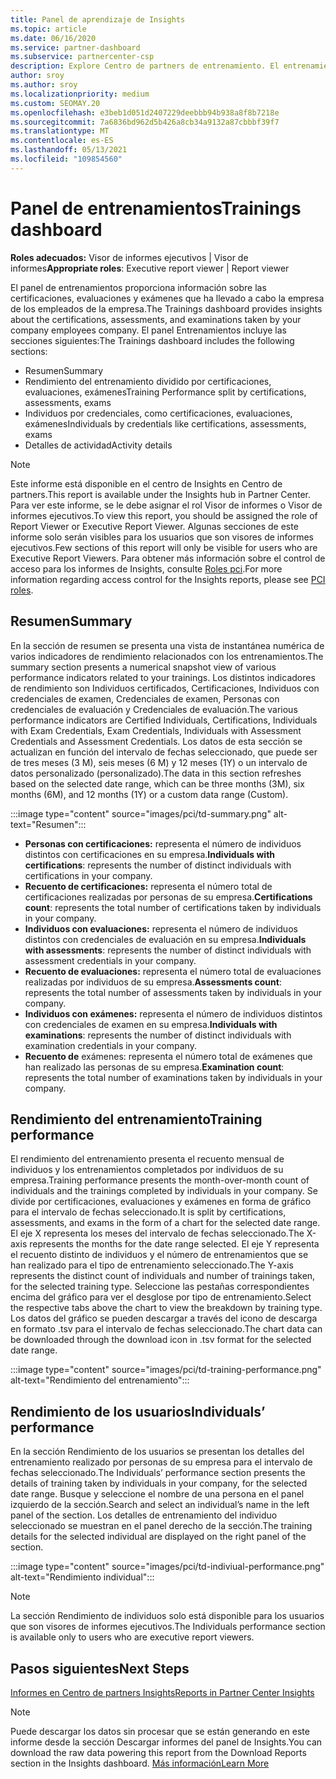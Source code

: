 ```yaml
---
title: Panel de aprendizaje de Insights
ms.topic: article
ms.date: 06/16/2020
ms.service: partner-dashboard
ms.subservice: partnercenter-csp
description: Explore Centro de partners de entrenamiento. El entrenamiento es uno de los informes disponibles en el área Centro de partners Insights (PCI).
author: sroy
ms.author: sroy
ms.localizationpriority: medium
ms.custom: SEOMAY.20
ms.openlocfilehash: e3beb1d051d2407229deebbb94b938a8f8b7218e
ms.sourcegitcommit: 7a6836bd962d5b426a8cb34a9132a87cbbbf39f7
ms.translationtype: MT
ms.contentlocale: es-ES
ms.lasthandoff: 05/13/2021
ms.locfileid: "109854560"
---
```

# <a name="trainings-dashboard"></a><span data-ttu-id="e4468-104">Panel de entrenamientos</span><span class="sxs-lookup"><span data-stu-id="e4468-104">Trainings dashboard</span></span>

<span data-ttu-id="e4468-105">**Roles adecuados:** Visor de informes ejecutivos | Visor de informes</span><span class="sxs-lookup"><span data-stu-id="e4468-105">**Appropriate roles**: Executive report viewer | Report viewer</span></span>

<span data-ttu-id="e4468-106">El panel de entrenamientos proporciona información sobre las certificaciones, evaluaciones y exámenes que ha llevado a cabo la empresa de los empleados de la empresa.</span><span class="sxs-lookup"><span data-stu-id="e4468-106">The Trainings dashboard provides insights about the certifications, assessments, and examinations taken by your company employees company.</span></span> <span data-ttu-id="e4468-107">El panel Entrenamientos incluye las secciones siguientes:</span><span class="sxs-lookup"><span data-stu-id="e4468-107">The Trainings dashboard includes the following sections:</span></span>

- <span data-ttu-id="e4468-108">Resumen</span><span class="sxs-lookup"><span data-stu-id="e4468-108">Summary</span></span>
- <span data-ttu-id="e4468-109">Rendimiento del entrenamiento dividido por certificaciones, evaluaciones, exámenes</span><span class="sxs-lookup"><span data-stu-id="e4468-109">Training Performance split by certifications, assessments, exams</span></span>
- <span data-ttu-id="e4468-110">Individuos por credenciales, como certificaciones, evaluaciones, exámenes</span><span class="sxs-lookup"><span data-stu-id="e4468-110">Individuals by credentials like certifications, assessments, exams</span></span>
- <span data-ttu-id="e4468-111">Detalles de actividad</span><span class="sxs-lookup"><span data-stu-id="e4468-111">Activity details</span></span>

>[!NOTE] 
><span data-ttu-id="e4468-112">Este informe está disponible en el centro de Insights en Centro de partners.</span><span class="sxs-lookup"><span data-stu-id="e4468-112">This report is available under the Insights hub in Partner Center.</span></span> <span data-ttu-id="e4468-113">Para ver este informe, se le debe asignar el rol Visor de informes o Visor de informes ejecutivos.</span><span class="sxs-lookup"><span data-stu-id="e4468-113">To view this report, you should be assigned the role of Report Viewer or Executive Report Viewer.</span></span> <span data-ttu-id="e4468-114">Algunas secciones de este informe solo serán visibles para los usuarios que son visores de informes ejecutivos.</span><span class="sxs-lookup"><span data-stu-id="e4468-114">Few sections of this report will only be visible for users who are Executive Report Viewers.</span></span> <span data-ttu-id="e4468-115">Para obtener más información sobre el control de acceso para los informes de Insights, consulte [Roles pci](pci-roles.md).</span><span class="sxs-lookup"><span data-stu-id="e4468-115">For more information regarding access control for the Insights reports, please see [PCI roles](pci-roles.md).</span></span>

## <a name="summary"></a><span data-ttu-id="e4468-116">Resumen</span><span class="sxs-lookup"><span data-stu-id="e4468-116">Summary</span></span>

<span data-ttu-id="e4468-117">En la sección de resumen se presenta una vista de instantánea numérica de varios indicadores de rendimiento relacionados con los entrenamientos.</span><span class="sxs-lookup"><span data-stu-id="e4468-117">The summary section presents a numerical snapshot view of various performance indicators related to your trainings.</span></span> <span data-ttu-id="e4468-118">Los distintos indicadores de rendimiento son Individuos certificados, Certificaciones, Individuos con credenciales de examen, Credenciales de examen, Personas con credenciales de evaluación y Credenciales de evaluación.</span><span class="sxs-lookup"><span data-stu-id="e4468-118">The various performance indicators are Certified Individuals, Certifications, Individuals with Exam Credentials, Exam Credentials, Individuals with Assessment Credentials and Assessment Credentials.</span></span> <span data-ttu-id="e4468-119">Los datos de esta sección se actualizan en función del intervalo de fechas seleccionado, que puede ser de tres meses (3 M), seis meses (6 M) y 12 meses (1Y) o un intervalo de datos personalizado (personalizado).</span><span class="sxs-lookup"><span data-stu-id="e4468-119">The data in this section refreshes based on the selected date range, which can be three months (3M), six months (6M), and 12 months (1Y) or a custom data range (Custom).</span></span> 

:::image type="content" source="images/pci/td-summary.png" alt-text="Resumen":::

- <span data-ttu-id="e4468-121">**Personas con certificaciones:** representa el número de individuos distintos con certificaciones en su empresa.</span><span class="sxs-lookup"><span data-stu-id="e4468-121">**Individuals with certifications**: represents the number of distinct individuals with certifications in your company.</span></span>
- <span data-ttu-id="e4468-122">**Recuento de certificaciones:** representa el número total de certificaciones realizadas por personas de su empresa.</span><span class="sxs-lookup"><span data-stu-id="e4468-122">**Certifications count**: represents the total number of certifications taken by individuals in your company.</span></span>
- <span data-ttu-id="e4468-123">**Individuos con evaluaciones:** representa el número de individuos distintos con credenciales de evaluación en su empresa.</span><span class="sxs-lookup"><span data-stu-id="e4468-123">**Individuals with assessments**: represents the number of distinct individuals with assessment credentials in your company.</span></span> 
- <span data-ttu-id="e4468-124">**Recuento de evaluaciones:** representa el número total de evaluaciones realizadas por individuos de su empresa.</span><span class="sxs-lookup"><span data-stu-id="e4468-124">**Assessments count**: represents the total number of assessments taken by individuals in your company.</span></span>
- <span data-ttu-id="e4468-125">**Individuos con exámenes:** representa el número de individuos distintos con credenciales de examen en su empresa.</span><span class="sxs-lookup"><span data-stu-id="e4468-125">**Individuals with examinations**: represents the number of distinct individuals with examination credentials in your company.</span></span> 
- <span data-ttu-id="e4468-126">**Recuento de** exámenes: representa el número total de exámenes que han realizado las personas de su empresa.</span><span class="sxs-lookup"><span data-stu-id="e4468-126">**Examination count**: represents the total number of examinations taken by individuals in your company.</span></span>

## <a name="training-performance"></a><span data-ttu-id="e4468-127">Rendimiento del entrenamiento</span><span class="sxs-lookup"><span data-stu-id="e4468-127">Training performance</span></span>

<span data-ttu-id="e4468-128">El rendimiento del entrenamiento presenta el recuento mensual de individuos y los entrenamientos completados por individuos de su empresa.</span><span class="sxs-lookup"><span data-stu-id="e4468-128">Training performance presents the month-over-month count of individuals and the trainings completed by individuals in your company.</span></span> <span data-ttu-id="e4468-129">Se divide por certificaciones, evaluaciones y exámenes en forma de gráfico para el intervalo de fechas seleccionado.</span><span class="sxs-lookup"><span data-stu-id="e4468-129">It is split by certifications, assessments, and exams in the form of a chart for the selected date range.</span></span> <span data-ttu-id="e4468-130">El eje X representa los meses del intervalo de fechas seleccionado.</span><span class="sxs-lookup"><span data-stu-id="e4468-130">The X-axis represents the months for the date range selected.</span></span> <span data-ttu-id="e4468-131">El eje Y representa el recuento distinto de individuos y el número de entrenamientos que se han realizado para el tipo de entrenamiento seleccionado.</span><span class="sxs-lookup"><span data-stu-id="e4468-131">The Y-axis represents the distinct count of individuals and number of trainings taken, for the selected training type.</span></span> <span data-ttu-id="e4468-132">Seleccione las pestañas correspondientes encima del gráfico para ver el desglose por tipo de entrenamiento.</span><span class="sxs-lookup"><span data-stu-id="e4468-132">Select the respective tabs above the chart to view the breakdown by training type.</span></span> <span data-ttu-id="e4468-133">Los datos del gráfico se pueden descargar a través del icono de descarga en formato .tsv para el intervalo de fechas seleccionado.</span><span class="sxs-lookup"><span data-stu-id="e4468-133">The chart data can be downloaded through the download icon in .tsv format for the selected date range.</span></span>

:::image type="content" source="images/pci/td-training-performance.png" alt-text="Rendimiento del entrenamiento":::

## <a name="individuals-performance"></a><span data-ttu-id="e4468-135">Rendimiento de los usuarios</span><span class="sxs-lookup"><span data-stu-id="e4468-135">Individuals’ performance</span></span>

<span data-ttu-id="e4468-136">En la sección Rendimiento de los usuarios se presentan los detalles del entrenamiento realizado por personas de su empresa para el intervalo de fechas seleccionado.</span><span class="sxs-lookup"><span data-stu-id="e4468-136">The Individuals’ performance section presents the details of training taken by individuals in your company, for the selected date range.</span></span> <span data-ttu-id="e4468-137">Busque y seleccione el nombre de una persona en el panel izquierdo de la sección.</span><span class="sxs-lookup"><span data-stu-id="e4468-137">Search and select an individual’s name in the left panel of the section.</span></span> <span data-ttu-id="e4468-138">Los detalles de entrenamiento del individuo seleccionado se muestran en el panel derecho de la sección.</span><span class="sxs-lookup"><span data-stu-id="e4468-138">The training details for the selected individual are displayed on the right panel of the section.</span></span>

:::image type="content" source="images/pci/td-indiviual-performance.png" alt-text="Rendimiento individual":::

>[!NOTE] 
> <span data-ttu-id="e4468-140">La sección Rendimiento de individuos solo está disponible para los usuarios que son visores de informes ejecutivos.</span><span class="sxs-lookup"><span data-stu-id="e4468-140">The Individuals performance section is available only to users who are executive report viewers.</span></span> 

## <a name="next-steps"></a><span data-ttu-id="e4468-141">Pasos siguientes</span><span class="sxs-lookup"><span data-stu-id="e4468-141">Next Steps</span></span>

[<span data-ttu-id="e4468-142">Informes en Centro de partners Insights</span><span class="sxs-lookup"><span data-stu-id="e4468-142">Reports in Partner Center Insights</span></span>](partner-center-insights.md)

>[!NOTE] 
> <span data-ttu-id="e4468-143">Puede descargar los datos sin procesar que se están generando en este informe desde la sección Descargar informes del panel de Insights.</span><span class="sxs-lookup"><span data-stu-id="e4468-143">You can download the raw data powering this report from the Download Reports section in the Insights dashboard.</span></span> [<span data-ttu-id="e4468-144">Más información</span><span class="sxs-lookup"><span data-stu-id="e4468-144">Learn More</span></span>](pci-download-reports.md)